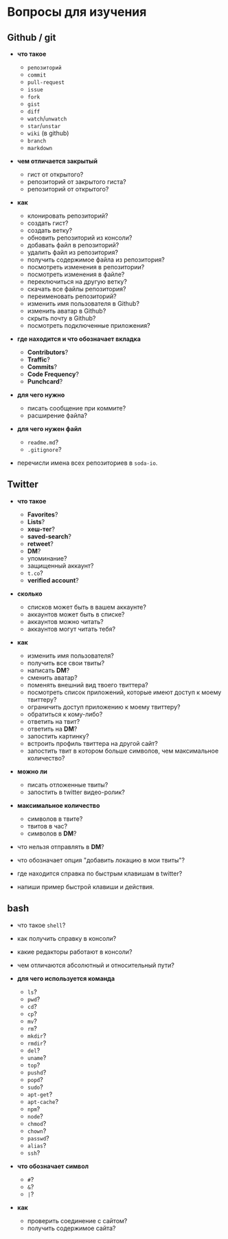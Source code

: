# Вопросы для изучения

## Github / git

 - **что такое**
   - `репозиторий`
   - `commit`
   - `pull-request`
   - `issue`
   - `fork`
   - `gist`
   - `diff`
   - `watch`/`unwatch`
   - `star`/`unstar`
   - `wiki` (в github)
   - `branch`
   - `markdown`
   
 - **чем отличается закрытый** 
   - гист от открытого?
   - репозиторий от закрытого гиста?
   - репозиторий от открытого?


 - **как**
   - клонировать репозиторий?
   - создать гист?
   - создать ветку?
   - обновить репозиторий из консоли?
   - добавать файл в репозиторий?
   - удалить файл из репозитория?
   - получить содержимое файла из репозитория?
   - посмотреть изменения в репозитории?
   - посмотреть изменения в файле?
   - переключиться на другую ветку?
   - скачать все файлы репозитория?
   - переименовать репозиторий?
   - изменить имя пользователя в Github?
   - изменить аватар в Github?
   - скрыть почту в Github?
   - посмотреть подключенные приложения?
  
 - **где находится и что обозначает вкладка**
   - **Contributors**?
   - **Traffic**?
   - **Commits**?
   - **Code Frequency**?
   - **Punchcard**?

 - **для чего нужно** 
   - писать сообщение при коммите? 
   - расширение файла? 

 - **для чего нужен файл**
   - `readme.md`?
   - `.gitignore`?


 - перечисли имена всех репозиториев в `soda-io`.

## Twitter
 
 - **что такое**
   - **Favorites**?
   - **Lists**?
   - **хеш-тег**?
   - **saved-search**?
   - **retweet**?
   - **DM**?
   - упоминание?
   - защищенный аккаунт?
   - `t.co`?
   - **verified account**?


 - **сколько**
   - списков может быть в вашем аккаунте?
   - аккаунтов может быть в списке?
   - аккаунтов можно читать?
   - аккаунтов могут читать тебя?


 - **как**
   - изменить имя пользователя?
   - получить все свои твиты?
   - написать **DM**?
   - сменить аватар?
   - поменять внешний вид твоего твиттера?
   - посмотреть список приложений, которые имеют доступ к моему твиттеру?
   - ограничить доступ приложению к моему твиттеру?
   - обратиться к кому-либо?
   - ответить на твит?
   - ответить на **DM**?
   - запостить картинку?
   - встроить профиль твиттера на другой сайт?
   - запостить твит в котором больше символов, чем максимальное количество?


 - **можно ли**
   - писать отложенные твиты?
   - запостить в twitter видео-ролик?

 - **максимальное количество**
   - символов в твите?
   - твитов в час?
   - символов в **DM**?

 - что нельзя отправлять в **DM**?
 - что обозначает опция "добавить локацию в мои твиты"?
 - где находится справка по быстрым клавишам в twitter?
 - напиши пример быстрой клавиши и действия.
 
## bash
 - что такое `shell`?
 - как получить справку в консоли? 
 - какие редакторы работают в консоли? 
 - чем отличаются абсолютный и относительный пути?
 
 - **для чего используется команда**
   - `ls`?
   - `pwd`?
   - `cd`?
   - `cp`?
   - `mv`?
   - `rm`?
   - `mkdir`?
   - `rmdir`?
   - `del`?
   - `uname`?
   - `top`?
   - `pushd`?
   - `popd`?
   - `sudo`?
   - `apt-get`?
   - `apt-cache`?
   - `npm`?
   - `node`?
   - `chmod`?
   - `chown`?
   - `passwd`?
   - `alias`?
   - `ssh`?
 - **что обозначает символ**
   - `#`?
   - `&`?
   - `|`?
   
 - **как**
   - проверить соединение с сайтом?
   - получить содержимое сайта?




